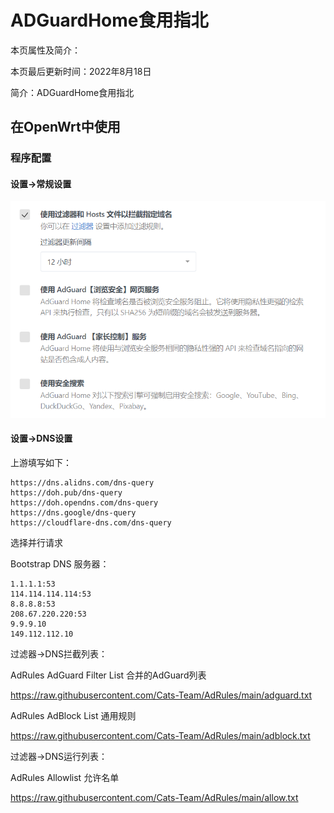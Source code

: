 # ADGuardHome食用指北

本页属性及简介：

本页最后更新时间：2022年8月18日

简介：ADGuardHome食用指北

## 在OpenWrt中使用

### 程序配置

#### 设置->常规设置

![image-20220818155119141](assets/image-20220818155119141.png)

#### 设置->DNS设置

上游填写如下：

```text
https://dns.alidns.com/dns-query
https://doh.pub/dns-query
https://doh.opendns.com/dns-query
https://dns.google/dns-query
https://cloudflare-dns.com/dns-query
```

选择并行请求

Bootstrap DNS 服务器：

```text
1.1.1.1:53
114.114.114.114:53
8.8.8.8:53
208.67.220.220:53
9.9.9.10
149.112.112.10
```

过滤器->DNS拦截列表：

AdRules AdGuard Filter List 合并的AdGuard列表

<https://raw.githubusercontent.com/Cats-Team/AdRules/main/adguard.txt>

AdRules AdBlock List 通用规则

<https://raw.githubusercontent.com/Cats-Team/AdRules/main/adblock.txt>

过滤器->DNS运行列表：

AdRules Allowlist 允许名单

<https://raw.githubusercontent.com/Cats-Team/AdRules/main/allow.txt>
